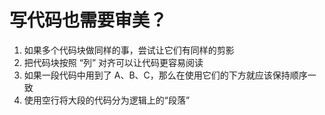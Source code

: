 # 写代码也需要审美？

1. 如果多个代码块做同样的事，尝试让它们有同样的剪影
2. 把代码块按照 “列” 对齐可以让代码更容易阅读
3. 如果一段代码中用到了 A、B、C，那么在使用它们的下方就应该保持顺序一致
4. 使用空行将大段的代码分为逻辑上的“段落”
